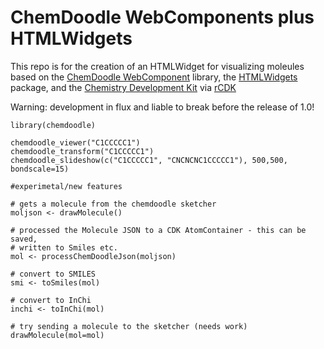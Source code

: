 # ChemDoodle WebComponents plus HTMLWidgets

This repo is for the creation of an HTMLWidget for visualizing
moleules based on the [ChemDoodle WebComponent](http://web.chemdoodle.chttps://github.com/rajarshi/cdkr/tree/master/rcdkom/) library,
the [HTMLWidgets](http://www.htmlwidgets.org/) package, and the
[Chemistry Development Kit](https://github.com/cdk) via [rCDK]()

Warning: development in flux and liable to break before the release of 1.0!

```[R]
library(chemdoodle)

chemdoodle_viewer("C1CCCCC1")
chemdoodle_transform("C1CCCCC1")
chemdoodle_slideshow(c("C1CCCCC1", "CNCNCNC1CCCCC1"), 500,500, bondscale=15)
```

```[R]
#experimetal/new features

# gets a molecule from the chemdoodle sketcher
moljson <- drawMolecule()

# processed the Molecule JSON to a CDK AtomContainer - this can be saved,
# written to Smiles etc.
mol <- processChemDoodleJson(moljson)

# convert to SMILES
smi <- toSmiles(mol)

# convert to InChi
inchi <- toInChi(mol)

# try sending a molecule to the sketcher (needs work)
drawMolecule(mol=mol)

```
